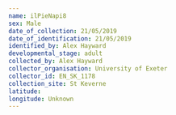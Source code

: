 ```yaml
---
name: ilPieNapi8
sex: Male
date_of_collection: 21/05/2019
date_of_identification: 21/05/2019
identified_by: Alex Hayward
developmental_stage: adult
collected_by: Alex Hayward
collector_organisation: University of Exeter
collector_id: EN_SK_1178
collection_site: St Keverne
latitude: 
longitude: Unknown
---
```

